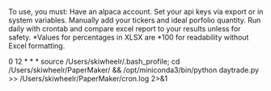 To use, you must: Have an alpaca account. Set your api keys via export or in system variables. Manually add your tickers and ideal porfolio quantity. Run daily with crontab and compare excel report to your results unless for safety. *Values for percentages in XLSX are *100 for readability without Excel formatting.

0 12 * * * source /Users/skiwheelr/.bash_profile; cd /Users/skiwheelr/PaperMaker/ && /opt/miniconda3/bin/python daytrade.py >> /Users/skiwheelr/PaperMaker/cron.log 2>&1
